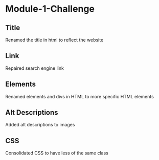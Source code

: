 # Module-1-Challenge
## Title
Renamed the title in html to reflect the website
## Link
Repaired search engine link
## Elements
Renamed elements and divs in HTML to more specific HTML elements
## Alt Descriptions
Added alt descriptions to images
## CSS
Consolidated CSS to have less of the same class
